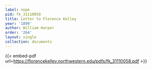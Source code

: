 ```yaml
---
label: nope
pid: fk_31110058
title: Letter to Florence Kelley
year: '1899'
author: William Harper
order: '264'
layout: single
collection: documents
---
```



{{< embed-pdf url=https://florencekelley.northwestern.edu/pdfs/fk_31110058.pdf >}}